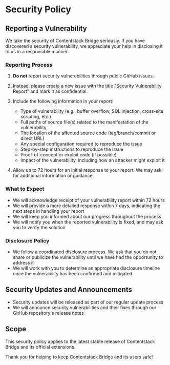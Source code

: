 # Security Policy

## Reporting a Vulnerability

We take the security of Contentstack Bridge seriously. If you have discovered a security vulnerability, we appreciate your help in disclosing it to us in a responsible manner.

### Reporting Process

1. **Do not** report security vulnerabilities through public GitHub issues.

2. Instead, please create a new issue with the title "Security Vulnerability Report" and mark it as confidential.

3. Include the following information in your report:
   - Type of vulnerability (e.g., buffer overflow, SQL injection, cross-site scripting, etc.)
   - Full paths of source file(s) related to the manifestation of the vulnerability
   - The location of the affected source code (tag/branch/commit or direct URL)
   - Any special configuration required to reproduce the issue
   - Step-by-step instructions to reproduce the issue
   - Proof-of-concept or exploit code (if possible)
   - Impact of the vulnerability, including how an attacker might exploit it

4. Allow up to 72 hours for an initial response to your report. We may ask for additional information or guidance.

### What to Expect

- We will acknowledge receipt of your vulnerability report within 72 hours
- We will provide a more detailed response within 7 days, indicating the next steps in handling your report
- We will keep you informed about our progress throughout the process
- We will notify you when the reported vulnerability is fixed, and may ask you to verify the solution

### Disclosure Policy

- We follow a coordinated disclosure process. We ask that you do not share or publicize the vulnerability until we have had the opportunity to address it
- We will work with you to determine an appropriate disclosure timeline once the vulnerability has been confirmed and mitigated

## Security Updates and Announcements

- Security updates will be released as part of our regular update process
- We will announce security vulnerabilities and their fixes through our GitHub repository's release notes

## Scope

This security policy applies to the latest stable release of Contentstack Bridge and its official extensions.

Thank you for helping to keep Contentstack Bridge and its users safe!
